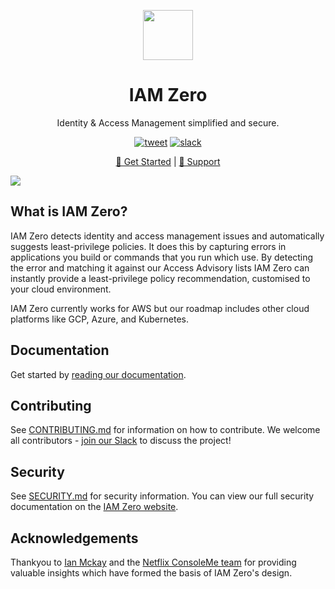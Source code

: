 <p align="center"><img src="https://iamzero.dev/img/logo-boxed.svg" height="80" /></p>

<h1 align="center">IAM Zero</h1>
<p align="center">Identity & Access Management simplified and secure.</p>

<p align="center">
<a align="center" href="https://twitter.com/intent/tweet?url=https%3A%2F%2Fiamzero.dev&text=IAM%20Zero%20simplifies%20cloud%20permissions%20for%20development%20teams"><img src="https://img.shields.io/twitter/url/https/github.com/tterb/hyde.svg?style=social" alt="tweet" /></a>
<a href="https://join.slack.com/t/commonfatecommunity/shared_invite/zt-q4m96ypu-_gYlRWD3k5rIsaSsqP7QMg"><img src="https://img.shields.io/badge/slack-iamzero-1F72FE.svg?logo=slack" alt="slack" /></a>
</p>

<p align="center">
    <a href="https://iamzero.dev/docs/getting-started">🚀 Get Started</a> |
    <a href="https://iamzero.dev/docs/support">📖 Support</a>
</p>

<a href="https://iamzero.dev" alt="visit the IAM Zero website">
<img src="https://iamzero.dev/demo.gif">
</a>

<br/>

## What is IAM Zero?

IAM Zero detects identity and access management issues and automatically suggests least-privilege policies. It does this by capturing errors in applications you build or commands that you run which use. By detecting the error and matching it against our Access Advisory lists IAM Zero can instantly provide a least-privilege policy recommendation, customised to your cloud environment.

IAM Zero currently works for AWS but our roadmap includes other cloud platforms like GCP, Azure, and Kubernetes.

## Documentation

Get started by [reading our documentation](https://iamzero.dev/docs/getting-started).

## Contributing

See [CONTRIBUTING.md](./CONTRIBUTING.md) for information on how to contribute. We welcome all contributors - [join our Slack](https://join.slack.com/t/commonfatecommunity/shared_invite/zt-q4m96ypu-_gYlRWD3k5rIsaSsqP7QMg) to discuss the project!

## Security

See [SECURITY.md](./SECURITY.md) for security information. You can view our full security documentation on the [IAM Zero website](https://iamzero.dev/docs/security).

## Acknowledgements

Thankyou to [Ian Mckay](https://github.com/iann0036/iamlive) and the [Netflix ConsoleMe team](https://github.com/Netflix/consoleme) for providing valuable insights which have formed the basis of IAM Zero's design.
